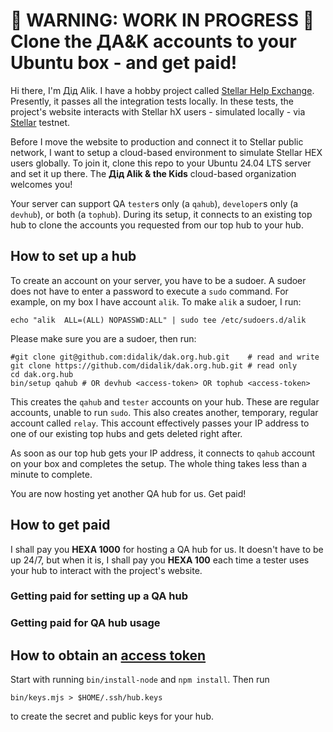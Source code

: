 # 👷 WARNING: WORK IN PROGRESS 👷 Clone the ДA&amp;K accounts to your Ubuntu box - and get paid!

Hi there, I'm Дід Alik. I have a hobby project called [Stellar Help Exchange](https://github.com/amissine/shex/blob/main/README.md#presentation "Stellar hX, work in progress"). Presently, it passes all the integration tests locally. In these tests, the project's website interacts with Stellar hX users - simulated locally - via [Stellar](https://stellar.org/) testnet.

Before I move the website to production and connect it to Stellar public network, I want to setup a cloud-based environment to simulate Stellar HEX users globally. To join it, clone this repo to your Ubuntu 24.04 LTS server and set it up there. The **Дід Alik & the Kids** cloud-based organization welcomes you!

Your server can support QA `tester`s only (a `qahub`), `developer`s only (a `devhub`), or both (a `tophub`). During its setup, it connects to an existing top hub to clone the accounts you requested from our top hub to your hub.

## How to set up a hub

To create an account on your server, you have to be a sudoer. A sudoer does not have to enter a password to execute a `sudo` command. For example, on my box I have account `alik`. To make `alik` a sudoer, I run:

```
echo "alik  ALL=(ALL) NOPASSWD:ALL" | sudo tee /etc/sudoers.d/alik
```

Please make sure you are a sudoer, then run:

```
#git clone git@github.com:didalik/dak.org.hub.git    # read and write
git clone https://github.com/didalik/dak.org.hub.git # read only
cd dak.org.hub
bin/setup qahub # OR devhub <access-token> OR tophub <access-token>
```

This creates the `qahub` and `tester` accounts on your hub. These are regular accounts, unable to run `sudo`. This also creates another, temporary, regular account called `relay`. This account effectively passes your IP address to one of our existing top hubs and gets deleted right after.

As soon as our top hub gets your IP address, it connects to `qahub` account on your box and completes the setup. The whole thing takes less than a minute to complete.

You are now hosting yet another QA hub for us. Get paid!

## How to get paid

I shall pay you **HEXA 1000** for hosting a QA hub for us. It doesn't have to be up 24/7, but when it is, I shall pay you **HEXA 100** each time a tester uses your hub to interact with the project's website.

### Getting paid for setting up a QA hub

### Getting paid for QA hub usage

## How to obtain an [access token](https://www.ionos.com/digitalguide/server/security/oauth/ "TODO implement")

Start with running `bin/install-node` and `npm install`. Then run

```
bin/keys.mjs > $HOME/.ssh/hub.keys
```

to create the secret and public keys for your hub.
